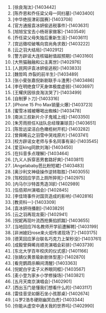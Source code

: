 
1. [徐良淘汰]-[1403442]
1. [陈乔恩和乔任梁父母一同扫墓]-[1403400]
1. [中华绝技津彩国赛]-[1403708]
1. [官方通报袁冰妍偷逃税事件]-[1403631]
1. [旭旭宝宝去小杨哥家做客]-[1403549]
1. [乔任梁父母失独后重新生活]-[1403611]
1. [宫远徵咬破嘴向宫尚角求救]-[1403222]
1. [云之羽大结局]-[1402912]
1. [警方辟谣大连核辐射值超预期]-[1403160]
1. [大熊猫融融和公主离世]-[1402976]
1. [人民网评袁冰妍偷逃税]-[1403833]
1. [魏哲鸣 炸裂的前半生]-[1403489]
1. [张小斐张嘉倪新剧联手斗渣男]-[1403486]
1. [李在明绝食17天身体极度虚弱]-[1403697]
1. [王耀庆因徐良淘汰哭了]-[1403499]
1. [自制萝卜刀]-[1403316]
1. [iPhone 15 Pro Max销量火爆]-[1403723]
1. [蜜雪冰城被曝喝出蜘蛛]-[1403478]
1. [南派三叔新片介子鬼城上线]-[1403350]
1. [朱芳雨担任X战队总经理兼球员]-[1403651]
1. [陈哲远梁洁白色橄榄树开机]-[1403282]
1. [曾舜晞云之羽雪中哭戏原片]-[1403741]
1. [校方辟谣女老师与多名同事有染]-[1403545]
1. [爱豆king同款刘海]-[1403450]
1. [在抖音多点理解]-[1403464]
1. [九义人拆穿恶男套路好爽]-[1403811]
1. [Angelababy芭比粉短裙]-[1403483]
1. [奥沙利文神级操作逆转取胜]-[1403055]
1. [驾校回应学员上厕所猝死]-[1402975]
1. [内马尔沙特首秀造3球]-[1402989]
1. [伍佰郑州演唱会]-[1402845]
1. [李佳琦事件对国货造成的影响]-[1402816]
1. [教资科一]-[1403309]
1. [袁冰妍待播剧]-[1403829]
1. [云之羽再现龙葵]-[1402941]
1. [倪妮再现叶流西抢撕掐抓踹]-[1403655]
1. [当地回应76名教师开学前遭解聘]-[1403199]
1. [非洲媳妇rose来火炬传递现场了]-[1403175]
1. [德芙回应茅台联名巧克力上架秒没]-[1403761]
1. [成毅曾舜晞肖顺尧演唱会彩排]-[1403739]
1. [东北大学百年校庆的仪式感]-[1401166]
1. [张婧仪黄景瑜新剧体型差]-[1402870]
1. [看完鹦鹉杀瞬间清醒]-[1403363]
1. [倪妮白宇孟子义养眼同框]-[1403567]
1. [麦小登为家乡小学修操场]-[1403821]
1. [五月天南京演唱会]-[1402901]
1. [西出玉门是懂我们想看什么的]-[1403117]
1. [雷佳音坚如磐石坐小孩那桌]-[1402674]
1. [斗罗2浩冬硬刚幽冥白虎]-[1403344]
1. [你能从虚空中通关我的世界吗]-[1402990]